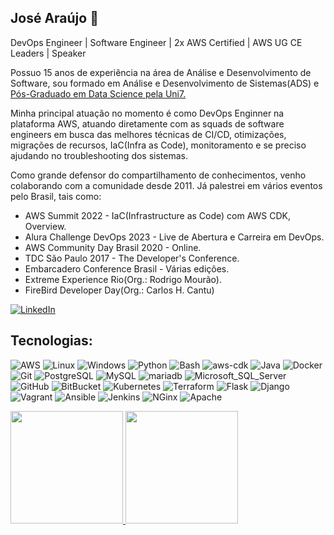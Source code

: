 ## José Araújo 👋
DevOps Engineer | Software Engineer | 2x AWS Certified | AWS UG CE Leaders | Speaker

Possuo 15 anos de experiência na área de Análise e Desenvolvimento de Software, sou formado em Análise e Desenvolvimento de Sistemas(ADS) e [Pós-Graduado em Data Science pela Uni7.](https://www.uni7.edu.br/posgraduacao/especializacao-em-ciencia-de-dados/)

Minha principal atuação no momento é como DevOps Enginner na plataforma AWS, atuando diretamente com as squads de software engineers em busca das melhores técnicas de CI/CD, otimizações, migrações de recursos, IaC(Infra as Code), monitoramento e se preciso ajudando no troubleshooting dos sistemas.

Como grande defensor do compartilhamento de conhecimentos, venho colaborando com a comunidade desde 2011. Já palestrei em vários eventos pelo Brasil, tais como:
- AWS Summit 2022 - IaC(Infrastructure as Code) com AWS CDK, Overview.
- Alura Challenge DevOps 2023 - Live de Abertura e Carreira em DevOps.
- AWS Community Day Brasil 2020 - Online.
- TDC São Paulo 2017 - The Developer's Conference.
- Embarcadero Conference Brasil - Várias edições.
- Extreme Experience Rio(Org.: Rodrigo Mourão).
- FireBird Developer Day(Org.: Carlos H. Cantu)

[![LinkedIn](https://img.shields.io/badge/LinkedIn-0077B5?style=for-the-badge&logo=linkedin&logoColor=white)](https://www.linkedin.com/in/joseafilho/)


## Tecnologias:
![AWS](https://img.shields.io/badge/AWS-000?style=for-the-badge&logo=Amazon-AWS&logoColor=F90)
![Linux](https://img.shields.io/badge/Linux-000?style=for-the-badge&logo=Linux)
![Windows](https://img.shields.io/badge/Windows-000?style=for-the-badge&logo=microsoft)
![Python](https://img.shields.io/badge/Python-000?style=for-the-badge&logo=Python)
![Bash](https://img.shields.io/badge/Bash-000?style=for-the-badge&logo=gnu-bash)
![aws-cdk](https://img.shields.io/badge/AWS_CDK-000?style=for-the-badge&logo=aws-cdk)
![Java](https://img.shields.io/badge/Java-000?style=for-the-badge&logo=Java)
![Docker](https://img.shields.io/badge/Docker-000?style=for-the-badge&logo=Docker)
![Git](https://img.shields.io/badge/Git-000?style=for-the-badge&logo=Git)
![PostgreSQL](https://img.shields.io/badge/PostgreSQL-000?style=for-the-badge&logo=PostgreSQL)
![MySQL](https://img.shields.io/badge/MySQL-000?style=for-the-badge&logo=MySQL)
![mariadb](https://img.shields.io/badge/mariadb-000?style=for-the-badge&logo=mariadb)
![Microsoft_SQL_Server](https://img.shields.io/badge/Microsoft_SQL_Server-000?style=for-the-badge&logo=microsoft-sql-server)
![GitHub](https://img.shields.io/badge/GitHub-000?style=for-the-badge&logo=GitHub)
![BitBucket](https://img.shields.io/badge/BitBucket-000?style=for-the-badge&logo=BitBucket)
![Kubernetes](https://img.shields.io/badge/Kubernetes-000?style=for-the-badge&logo=Kubernetes)
![Terraform](https://img.shields.io/badge/Terraform-000?style=for-the-badge&logo=Terraform)
![Flask](https://img.shields.io/badge/Flask-000?style=for-the-badge&logo=Flask)
![Django](https://img.shields.io/badge/Django-000?style=for-the-badge&logo=Django)
![Vagrant](https://img.shields.io/badge/Vagrant-000?style=for-the-badge&logo=Vagrant)
![Ansible](https://img.shields.io/badge/Ansible-000?style=for-the-badge&logo=Ansible)
![Jenkins](https://img.shields.io/badge/Jenkins-000?style=for-the-badge&logo=Jenkins)
![NGinx](https://img.shields.io/badge/NGinx-000?style=for-the-badge&logo=NGinx)
![Apache](https://img.shields.io/badge/Apache-000?style=for-the-badge&logo=Apache)

<div>
<a href="https://github.com/joseafilho">
<img height="180em" src="https://github-readme-stats.vercel.app/api/top-langs/?username=joseafilho&layout=compact&langs_count=7&theme=dracula"/>
<img height="180em" src="https://github-readme-stats.vercel.app/api?username=joseafilho&show_icons=true&theme=dracula&include_all_commits=true&count_private=true"/>
</div>
